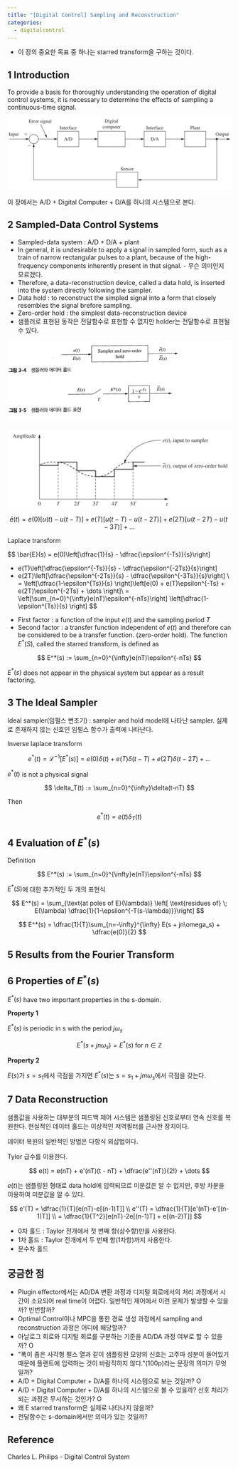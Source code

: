 ```yaml
---
title: "[Digital Control] Sampling and Reconstruction"
categories:
  - digitalcontrol
---
```

- 이 장의 중요한 목표 중 하나는 starred transform을 구하는 것이다.

## 1 Introduction

To provide a basis for thoroughly understanding the operation of digital control systems, it is necessary to determine the effects of sampling a continuous-time signal.

<img src="./../../../img/digitalcontrol/sampled-data-system.png">

이 장에서는 A/D + Digital Computer + D/A를 하나의 시스템으로 본다.

## 2 Sampled-Data Control Systems

- Sampled-data system : A/D + D/A + plant
- In general, it is undesirable to apply a signal in sampled form, such as a train of narrow rectangular pulses to a plant, because of the high-frequency components inherently present in that signal. - 무슨 의미인지 모르겠다.
- Therefore, a data-reconstruction device, called a data hold, is inserted into the system directly following the sampler.
- Data hold : to reconstruct the simpled signal into a form that closely resembles the signal brefore sampling.
- Zero-order hold : the simplest data-reconstruction device
- 샘플러로 표현된 동작은 전달함수로 표현할 수 없지만 holder는 전달함수로 표현될 수 있다.

![](../../../img/digitalcontrol/sampler-holder.png)

<img src="./../../../img/digitalcontrol/zero-order-hold.png">

$$
\bar{e}(t) = e(0)[u(t) - u(t - T)] + e(T)[u(t-T)-u(t-2T)] + e(2T)[u(t-2T)-u(t-3T)] + \dots
$$

Laplace transform

$$
\bar{E}(s) = e(0)\left[\dfrac{1}{s} - \dfrac{\epsilon^{-Ts}}{s}\right]
+ e(T)\left[\dfrac{\epsilon^{-Ts}}{s} - \dfrac{\epsilon^{-2Ts}}{s}\right]
+ e(2T)\left[\dfrac{\epsilon^{-2Ts}}{s} - \dfrac{\epsilon^{-3Ts}}{s}\right] \\
= \left[\dfrac{1-\epsilon^{Ts}}{s} \right]\left[e(0) + e(T)\epsilon^{-Ts} + e(2T)\epsilon^{-2Ts}  + \dots  \right]\\
= \left[\sum_{n=0}^{\infty}e(nT)\epsilon^{-nTs}\right] \left[\dfrac{1-\epsilon^{Ts}}{s} \right]
$$

- First factor : a function of the input $e(t)$ and the sampling period $T$
- Second factor :  a transfer function independent of $e(t)$ and therefore can be considered to be a transfer function. (zero-order hold).
The function $E^*(S)$, called the starred transform, is defined as

$$
E^*(s) := \sum_{n=0}^{\infty}e(nT)\epsilon^{-nTs}
$$

$E^*(s)$ does not appear in the physical system but appear as a result factoring.

## 3 The Ideal Sampler

Ideal sampler(임펄스 변조기) : sampler and hold model에 나타난 sampler. 실제로 존재하지 않는 신호인 임펄스 함수가 출력에 나타난다.

Inverse laplace transform

$$
e^*(t) = \mathcal{L}^{-1}[E^*(s)]
= e(0)\delta(t) + e(T)\delta(t-T) + e(2T)\delta(t-2T) + \dots
$$

$e^*(t)$ is not a physical signal

$$
\delta_T(t) := \sum_{n=0}^{\infty}\delta(t-nT)
$$

Then

$$
e^*(t) = e(t)\delta_T(t)
$$

## 4 Evaluation of $E^*(s)$

Definition

$$
E^*(s) := \sum_{n=0}^{\infty}e(nT)\epsilon^{-nTs}
$$

$E^*(S)$에 대한 추가적인 두 개의 표현식

$$
E^*(s) = \sum_{\text{at poles of E}(\lambda)} \left[ \text{residues of} \; E(\lambda) \dfrac{1}{1-\epsilon^{-T(s-\lambda)}}\right]
$$

$$
E^*(s) = \dfrac{1}{T}\sum_{n=-\infty}^{\infty} E(s + jn\omega_s) + \dfrac{e(0)}{2}
$$

## 5 Results from the Fourier Transform

## 6 Properties of $E^*(s)$

$E^*(s)$ have two important properties in the s-domain.

**Property 1**

$E^*(s)$ is periodic in s with the period $j\omega_s$

$$
E^*(s + jn\omega_s) = E^*(s) \;\text{for}\; n \in \mathbb{Z}
$$

**Property 2**

$E(s)$가 $s = s_1$에서 극점을 가지면 $E^*(s)$는 $s = s_1 + jm\omega_s$에서 극점을 갖는다.

## 7 Data Reconstruction

샘플값을 사용하는 대부분의 피드백 제어 시스템은 샘플링된 신호로부터 연속 신호를 복원한다. 현실적인 데이터 홀드는 이상적인 저역필터를 근사한 장치이다.

데이터 복원의 일반적인 방법은 다항식 외삽법이다.

Tylor 급수를 이용한다.

$$
e(t) = e(nT) + e'(nT)(t - nT) + \dfrac{e''(nT)}{2!} + \dots
$$

$e(t)$는 샘플링된 형태로 data hold에 입력되므르 미분값은 알 수 없지만, 후방 차분을 이용하여 미분값을 알 수 있다.

$$
e'(T) = \dfrac{1}{T}[e(nT)-e[(n-1)T]]
\\
e''(T) = \dfrac{1}{T}[e'(nT)-e'[(n-1)T]]
\\
= \dfrac{1}{T^2}[e(nT)-2e[(n-1)T] + e[(n-2)T]]
$$

- 0차 홀드 : Taylor 전개에서 첫 번째 항(상수항)만을 사용한다.
- 1차 홀드 : Taylor 전개에서 두 번째 항(1차항)까지 사용한다.
- 분수차 홀드

## 궁금한 점

- Plugin effector에서는 AD/DA 변환 과정과 디지털 회로에서의 처리 과정에서 시간이 소요되어 real time이 어렵다. 일반적인 제어에서 이런 문제가 발생할 수 있을까? 빈번할까?
- Optimal Control이나 MPC을 통한 경로 생성 과정에서 sampling and reconstruction 과정은 어디에 해당할까?
- 아날로그 회로와 디지털 회로를 구분하는 기준을 AD/DA 과정 여부로 할 수 있을까? O
- "폭이 좁은 사각형 펄스 열과 같이 샘플링된 모양의 신호는 고주파 성분이 들어있기 때문에 플랜트에 입력하는 것이 바람직하지 않다."(100p)라는 문장의 의미가 무엇일까?
- A/D + Digital Computer + D/A를 하나의 시스템으로 보는 것일까? O
- A/D + Digital Computer + D/A를 하나의 시스템으로 볼 수 있을까? 신호 처리가 되는 과정은 무시하는 것인가? O
- 왜 E starred transform은 실제로 나타나지 않을까?
- 전달함수는 s-domain에서만 의미가 있는 것일까?

## Reference

Charles L. Philips - Digital Control System
